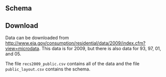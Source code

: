 ## Schema

## Download

Data can be downloaded from <http://www.eia.gov/consumption/residential/data/2009/index.cfm?view=microdata>. This data is for 2009, but there is
also data for 93, 97, 01, and 05.

The file `recs2009_public.csv` contains all of the data and the file
`public_layout.csv` contains the schema.
